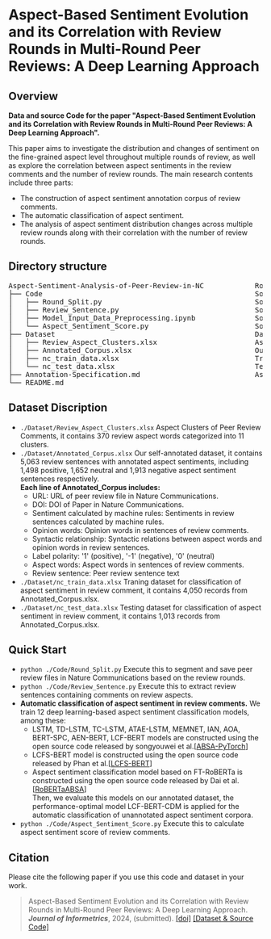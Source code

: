 # Aspect-Based Sentiment Evolution and its Correlation with Review Rounds in Multi-Round Peer Reviews: A Deep Learning Approach

## Overview
<b> Data and source Code for the paper "Aspect-Based Sentiment Evolution and its Correlation with Review Rounds in Multi-Round Peer Reviews: A Deep Learning Approach".</b>

This paper aims to investigate the distribution and changes of sentiment on the fine-grained aspect level throughout multiple rounds of review, as well as explore the correlation between aspect sentiments in the review comments and the number of review rounds.
The main research contents include three parts: 
* The construction of aspect sentiment annotation corpus of review comments.
* The automatic classification of aspect sentiment.
* The analysis of aspect sentiment distribution changes across multiple review rounds along with their correlation with the number of review rounds.

## Directory structure
<pre>
Aspect-Sentiment-Analysis-of-Peer-Review-in-NC            Root directory
├── Code                                                  Source code folder
│   ├── Round_Split.py                                    Source code for review rounds segmentation
│   ├── Review_Sentence.py                                Source code for extracting sentences containing comments on aspects
│   ├── Model_Input_Data_Preprocessing.ipynb              Source code for preprocessing of data input to the model
│   └── Aspect_Sentiment_Score.py                         Source code for calculating aspect sentiment score
├── Dataset                                               Dataset folder
│   ├── Review_Aspect_Clusters.xlsx                       Aspect clusters of peer review comments
│   ├── Annotated_Corpus.xlsx                             Our annotated dataset
│   ├── nc_train_data.xlsx                                Training dataset
│   └── nc_test_data.xlsx                                 Testing dataset
├── Annotation-Specification.md                           Aspect-level sentiment annotation specification for peer review comments
└── README.md
</pre>

## Dataset Discription
- <code>./Dataset/Review_Aspect_Clusters.xlsx</code> Aspect Clusters of Peer Review Comments, it contains 370 review aspect words categorized into 11 clusters.
- <code>./Dataset/Annotated_Corpus.xlsx</code> Our self-annotated dataset, it contains 5,063 review sentences with annotated aspect sentiments, including 1,498 positive, 1,652 neutral and 1,913 negative aspect sentiment sentences respectively. <br/>
  <b>Each line of Annotated_Corpus includes:</b> <br/>
  - URL: URL of peer review file in Nature Communications.<br/>
  - DOI: DOI of Paper in Nature Communications.<br/>
  - Sentiment calculated by machine rules: Sentiments in review sentences calculated by machine rules.<br/>
  - Opinion words: Opinion words in sentences of review comments.<br/>
  - Syntactic relationship: Syntactic relations between aspect words and opinion words in review sentences.<br/>
  - Label polarity: '1' (positive), '-1' (negative), '0' (neutral)<br/>
  - Aspect words: Aspect words in sentences of review comments.<br/>
  - Review sentence: Peer review sentence text<br/>
- <code>./Dataset/nc_train_data.xlsx</code> Traning dataset for classification of aspect sentiment in review comment, it contains 4,050 records from Annotated_Corpus.xlsx.
- <code>./Dataset/nc_test_data.xlsx</code> Testing dataset for classification of aspect sentiment in review comment, it contains 1,013 records from Annotated_Corpus.xlsx.

## Quick Start
- <code>python ./Code/Round_Split.py</code> Execute this to segment and save peer review files in Nature Communications based on the review rounds.
- <code>python ./Code/Review_Sentence.py</code> Execute this to extract review sentences containing comments on review aspects.
- <b>Automatic classification of aspect sentiment in review comments.</b> We train 12 deep learning-based aspect sentiment classification models, among these: <br/>
  - LSTM, TD-LSTM, TC-LSTM, ATAE-LSTM, MEMNET, IAN, AOA, BERT-SPC, AEN-BERT, LCF-BERT models are constructed using the open source code released by songyouwei et al.[[ABSA-PyTorch](https://github.com/songyouwei/ABSA-PyTorch)]
  - LCFS-BERT model is constructed using the open source code released by Phan et al.[[LCFS-BERT](https://github.com/HieuPhan33/LCFS-BERT)]
  - Aspect sentiment classification model based on FT-RoBERTa is constructed using the open source code released by Dai et al.[[RoBERTaABSA](https://github.com/ROGERDJQ/RoBERTaABSA)]<br/>
Then, we evaluate this models on our annotated dataset, the performance-optimal model LCF-BERT-CDM is applied for the automatic classification of unannotated aspect sentiment corpora.
- <code>python ./Code/Aspect_Sentiment_Score.py</code> Execute this to calculate aspect sentiment score of review comments.

## Citation
Please cite the following paper if you use this code and dataset in your work.
    
> Aspect-Based Sentiment Evolution and its Correlation with Review Rounds in Multi-Round Peer Reviews: A Deep Learning Approach. ***Journal of Informetrics***, 2024, (submitted). [[doi]]() [[Dataset & Source Code]](https://github.com/RuxueHan/Aspect-Sentiment-Analysis-of-Peer-Review-in-NC)

